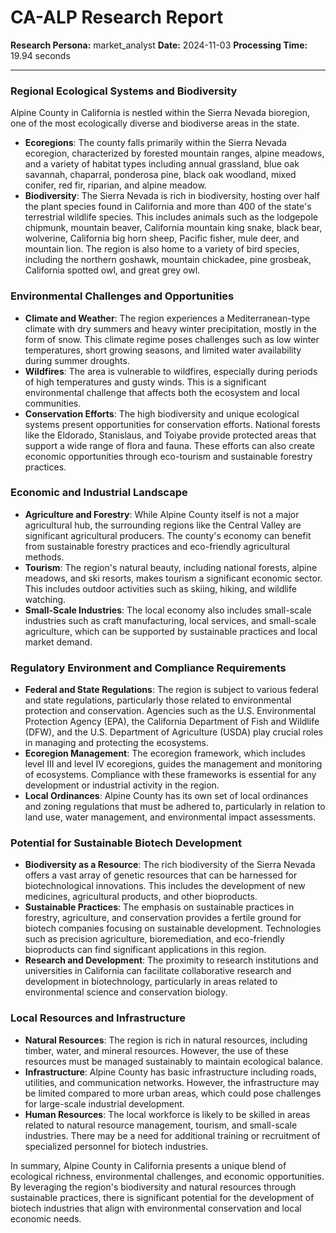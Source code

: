 # CA-ALP Research Report

**Research Persona:** market_analyst
**Date:** 2024-11-03
**Processing Time:** 19.94 seconds

---

### Regional Ecological Systems and Biodiversity

Alpine County in California is nestled within the Sierra Nevada bioregion, one of the most ecologically diverse and biodiverse areas in the state.

- **Ecoregions**: The county falls primarily within the Sierra Nevada ecoregion, characterized by forested mountain ranges, alpine meadows, and a variety of habitat types including annual grassland, blue oak savannah, chaparral, ponderosa pine, black oak woodland, mixed conifer, red fir, riparian, and alpine meadow.
- **Biodiversity**: The Sierra Nevada is rich in biodiversity, hosting over half the plant species found in California and more than 400 of the state's terrestrial wildlife species. This includes animals such as the lodgepole chipmunk, mountain beaver, California mountain king snake, black bear, wolverine, California big horn sheep, Pacific fisher, mule deer, and mountain lion. The region is also home to a variety of bird species, including the northern goshawk, mountain chickadee, pine grosbeak, California spotted owl, and great grey owl.

### Environmental Challenges and Opportunities

- **Climate and Weather**: The region experiences a Mediterranean-type climate with dry summers and heavy winter precipitation, mostly in the form of snow. This climate regime poses challenges such as low winter temperatures, short growing seasons, and limited water availability during summer droughts.
- **Wildfires**: The area is vulnerable to wildfires, especially during periods of high temperatures and gusty winds. This is a significant environmental challenge that affects both the ecosystem and local communities.
- **Conservation Efforts**: The high biodiversity and unique ecological systems present opportunities for conservation efforts. National forests like the Eldorado, Stanislaus, and Toiyabe provide protected areas that support a wide range of flora and fauna. These efforts can also create economic opportunities through eco-tourism and sustainable forestry practices.

### Economic and Industrial Landscape

- **Agriculture and Forestry**: While Alpine County itself is not a major agricultural hub, the surrounding regions like the Central Valley are significant agricultural producers. The county's economy can benefit from sustainable forestry practices and eco-friendly agricultural methods.
- **Tourism**: The region's natural beauty, including national forests, alpine meadows, and ski resorts, makes tourism a significant economic sector. This includes outdoor activities such as skiing, hiking, and wildlife watching.
- **Small-Scale Industries**: The local economy also includes small-scale industries such as craft manufacturing, local services, and small-scale agriculture, which can be supported by sustainable practices and local market demand.

### Regulatory Environment and Compliance Requirements

- **Federal and State Regulations**: The region is subject to various federal and state regulations, particularly those related to environmental protection and conservation. Agencies such as the U.S. Environmental Protection Agency (EPA), the California Department of Fish and Wildlife (DFW), and the U.S. Department of Agriculture (USDA) play crucial roles in managing and protecting the ecosystems.
- **Ecoregion Management**: The ecoregion framework, which includes level III and level IV ecoregions, guides the management and monitoring of ecosystems. Compliance with these frameworks is essential for any development or industrial activity in the region.
- **Local Ordinances**: Alpine County has its own set of local ordinances and zoning regulations that must be adhered to, particularly in relation to land use, water management, and environmental impact assessments.

### Potential for Sustainable Biotech Development

- **Biodiversity as a Resource**: The rich biodiversity of the Sierra Nevada offers a vast array of genetic resources that can be harnessed for biotechnological innovations. This includes the development of new medicines, agricultural products, and other bioproducts.
- **Sustainable Practices**: The emphasis on sustainable practices in forestry, agriculture, and conservation provides a fertile ground for biotech companies focusing on sustainable development. Technologies such as precision agriculture, bioremediation, and eco-friendly bioproducts can find significant applications in this region.
- **Research and Development**: The proximity to research institutions and universities in California can facilitate collaborative research and development in biotechnology, particularly in areas related to environmental science and conservation biology.

### Local Resources and Infrastructure

- **Natural Resources**: The region is rich in natural resources, including timber, water, and mineral resources. However, the use of these resources must be managed sustainably to maintain ecological balance.
- **Infrastructure**: Alpine County has basic infrastructure including roads, utilities, and communication networks. However, the infrastructure may be limited compared to more urban areas, which could pose challenges for large-scale industrial development.
- **Human Resources**: The local workforce is likely to be skilled in areas related to natural resource management, tourism, and small-scale industries. There may be a need for additional training or recruitment of specialized personnel for biotech industries.

In summary, Alpine County in California presents a unique blend of ecological richness, environmental challenges, and economic opportunities. By leveraging the region's biodiversity and natural resources through sustainable practices, there is significant potential for the development of biotech industries that align with environmental conservation and local economic needs.